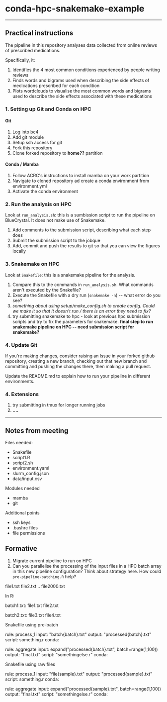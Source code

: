 # conda-hpc-snakemake-example

-------------------------------

## Practical instructions

The pipeline in this repository analyses data collected from online reviews of prescribed medications.

Specifically, it:
1. Identifies the 4 most common conditions experienced by people writing reviews
2. Finds words and bigrams used when describing the side effects of medications prescribed for each condition
3. Plots wordclouds to visualise the most common words and bigrams used to describe the side effects associated with these medications

### 1. Setting up Git and Conda on HPC

#### Git
1. Log into bc4
2. Add git module
3. Setup ssh access for git
4. Fork this repository
5. Clone forked repository to **home??** partition
   
#### Conda / Mamba
1. Follow ACRC's instructions to install mamba on your work partition
2. Navigate to cloned repository ad create a conda environment from environment.yml
3. Activate the conda environment

### 2. Run the analysis on HPC

Look at `run_analysis.sh`: this is a sumbission script to run the pipeline on BlueCrystal. It does not make use of Snakemake.

1. Add comments to the submission script, describing what each step does
2. Submit the submission script to the jobque
3. Add, commit and push the results to git so that you can view the figures locally

### 3. Snakemake on HPC

Look at `Snakefile`: this is a snakemake pipeline for the analysis.
1. Compare this to the commands in `run_analysis.sh`. What commands aren't executed by the Snakefile?
2. Execute the Snakefile with a dry run (`snakemake -n`) -- what error do you see?
3. *something about using setup/make_config.sh to create config. Could we make it so that it doesn't run / there is an error they need to fix?*
4. try submitting snakemake to hpc - look at previous hpc submission scripts and try to fix the parameters for snakemake.
**final step to run snakemake pipeline on HPC -- need submission script for snakemake?**

### 4. Update Git

If you're making changes, consider raising an Issue in your forked github repository, creating a new branch, checking out that new branch and committing and pushing the changes there, then making a pull request.

Update the README.md to explain how to run your pipeline in different environments.

### 4. Extensions

1. try submitting in tmux for longer running jobs
2. **....**
---------------------------------------- 

## Notes from meeting

Files needed:

- Snakefile
- script1.R
- script2.sh
- environment.yaml
- slurm_config.json
- data/input.csv

Modules needed

- mamba
- git

Additional points

- ssh keys
- .bashrc files
- file permissions

## Formative

1. Migrate current pipeline to run on HPC
2. Can you parallelise the processing of the input files in a HPC batch array in this new pipeline configuration? Think about strategy here. How could `pre-pipeline-batching.R` help?


file1.txt
file2.txt
..
file2000.txt


In R:

batch1.txt:
  file1.txt
  file2.txt

batch2.txt:
  file3.txt
  file4.txt



Snakefile using pre-batch

rule: process_1
  input: "batch{batch}.txt"
  output:
    "processed{batch}.txt"
  script:
    something.r
  conda:
    

rule: aggregate
  input: expand("processed{batch}.txt", batch=range(1,100))
  output:
    "final.txt"
  script:
    "somethingelse.r"
  conda:
  
  


Snakefile using raw files

rule: process_1
  input: "file{sample}.txt"
  output:
    "processed{sample}.txt"
  script:
    something.r
  conda:
    

rule: aggregate
  input: expand("processed{sample}.txt", batch=range(1,100))
  output:
    "final.txt"
  script:
    "somethingelse.r"
  conda:
  
  




















